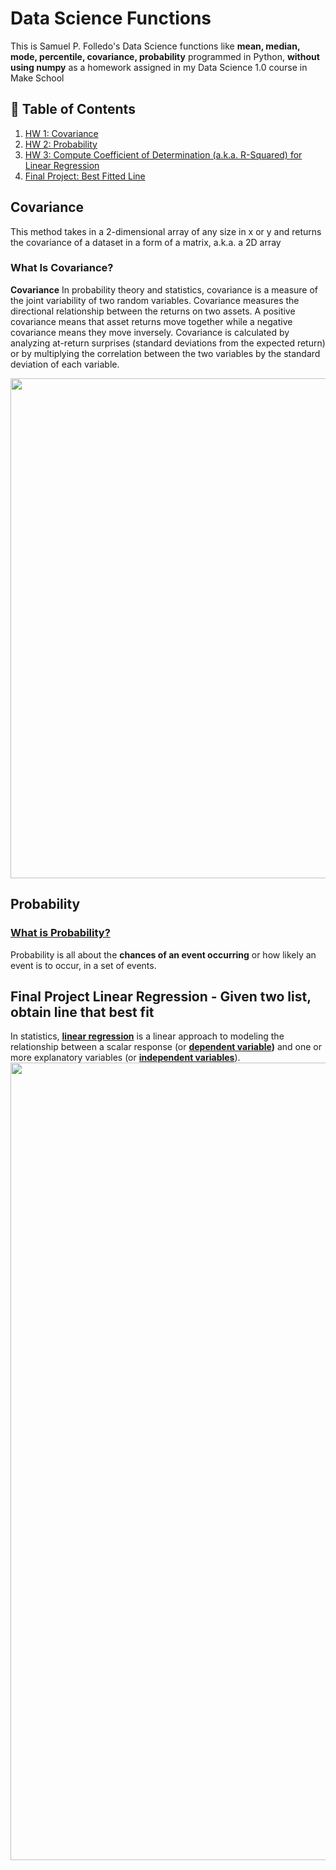 # Data Science Functions
This is Samuel P. Folledo's Data Science functions like __mean, median, mode, percentile, covariance, probability__ programmed in Python, __without using numpy__ as a homework assigned in my Data Science 1.0 course in Make School

## 📖 Table of Contents
1. [HW 1: Covariance](https://github.com/SamuelFolledo/Data-Science-Functions/tree/master/CovarianceMatrix)
2. [HW 2: Probability](https://github.com/SamuelFolledo/Data-Science-Functions/tree/master/Probabilities)
3. [HW 3: Compute Coefficient of Determination (a.k.a. R-Squared) for Linear Regression](https://github.com/SamuelFolledo/Data-Science-Functions/tree/master/Linear%20Regression)
4. [Final Project: Best Fitted Line](https://github.com/SamuelFolledo/Data-Science-Functions/tree/master/Final%20Project)

<a name="covariance"></a>
## Covariance 
This method takes in a 2-dimensional array of any size in x or y and returns the covariance of a dataset in a form of a matrix, a.k.a. a 2D array

### What Is Covariance?
__Covariance__ In probability theory and statistics, covariance is a measure of the joint variability of two random variables. Covariance measures the directional relationship between the returns on two assets. A positive covariance means that asset returns move together while a negative covariance means they move inversely. Covariance is calculated by analyzing at-return surprises (standard deviations from the expected return) or by multiplying the correlation between the two variables by the standard deviation of each variable.

<img src="https://github.com/SamuelFolledo/Math-Functions/blob/master/screenshots/covariance.png" width="800" height="800">


## Probability
<a name="probability"></a>
### [What is Probability?](https://github.com/Make-School-Courses/QL-1.1/blob/master/Notebooks/Probability.ipynb)
Probability is all about the __chances of an event occurring__ or how likely an event is to occur, in a set of events.

## Final Project Linear Regression - Given two list, obtain line that best fit
In statistics, __[linear regression](https://en.wikipedia.org/wiki/Linear_regression)__ is a linear approach to modeling the relationship between a scalar response (or __[dependent variable](https://en.wikipedia.org/wiki/Dependent_and_independent_variables))__ and one or more explanatory variables (or __[independent variables](https://en.wikipedia.org/wiki/Dependent_and_independent_variables)__).
<img src="https://github.com/SamuelFolledo/Math-Functions/blob/master/screenshots/bestLine.jpg" width="727" height="1276">